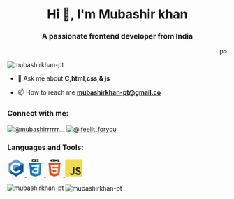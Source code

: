 <h1 align="center">Hi 👋, I'm Mubashir khan</h1>
<h3 align="center">A passionate frontend developer from India</h3>

<p align="right" <img alt="coding" width ="350" scr="https://camo.githubusercontent.com/0eda36005abd9bf7e72584afc2f6ef1e808a357cb65a07fc2fe5036ba5268df7/68747470733a2f2f692e70696e696d672e636f6d2f6f726967696e616c732f65382f66342f35332f65386634353334363961336563393765636433353464663436356437333931332e676966"> p>

<p align="left"> <img src="https://komarev.com/ghpvc/?username=mubashirkhan-pt&label=Profile%20views&color=0e75b6&style=flat" alt="mubashirkhan-pt" /> </p>

- 💬 Ask me about **C,html,css,& js**

- 📫 How to reach me **mubashirkhan-pt@gmail.co**

<h3 align="left">Connect with me:</h3>
<p align="left">
<a href="https://twitter.com/@mubashirrrrrr__" target="blank"><img align="center" src="https://raw.githubusercontent.com/rahuldkjain/github-profile-readme-generator/master/src/images/icons/Social/twitter.svg" alt="@mubashirrrrrr__" height="30" width="40" /></a>
<a href="https://instagram.com/@ifeelit_foryou" target="blank"><img align="center" src="https://raw.githubusercontent.com/rahuldkjain/github-profile-readme-generator/master/src/images/icons/Social/instagram.svg" alt="@ifeelit_foryou" height="30" width="40" /></a>
</p>

<h3 align="left">Languages and Tools:</h3>
<p align="left"> <a href="https://www.cprogramming.com/" target="_blank" rel="noreferrer"> <img src="https://raw.githubusercontent.com/devicons/devicon/master/icons/c/c-original.svg" alt="c" width="40" height="40"/> </a> <a href="https://www.w3schools.com/css/" target="_blank" rel="noreferrer"> <img src="https://raw.githubusercontent.com/devicons/devicon/master/icons/css3/css3-original-wordmark.svg" alt="css3" width="40" height="40"/> </a> <a href="https://www.w3.org/html/" target="_blank" rel="noreferrer"> <img src="https://raw.githubusercontent.com/devicons/devicon/master/icons/html5/html5-original-wordmark.svg" alt="html5" width="40" height="40"/> </a> <a href="https://developer.mozilla.org/en-US/docs/Web/JavaScript" target="_blank" rel="noreferrer"> <img src="https://raw.githubusercontent.com/devicons/devicon/master/icons/javascript/javascript-original.svg" alt="javascript" width="40" height="40"/> </a> </p>

<p><img align="left" src="https://github-readme-stats.vercel.app/api/top-langs?username=mubashirkhan-pt&show_icons=true&locale=en&layout=compact" alt="mubashirkhan-pt" /></p>

<p>&nbsp;<img align="center" src="https://github-readme-stats.vercel.app/api?username=mubashirkhan-pt&show_icons=true&locale=en" alt="mubashirkhan-pt" /></p>

